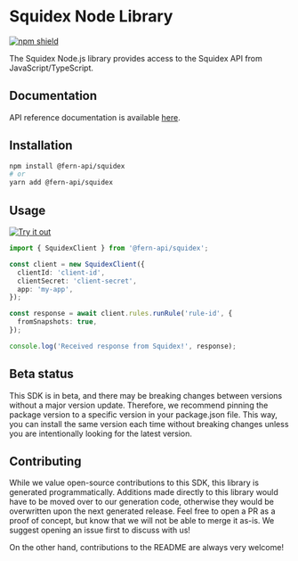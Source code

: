 # Squidex Node Library

[![npm shield](https://img.shields.io/npm/v/@fern-api/squidex)](https://www.npmjs.com/package/@fern-api/squidex)

The Squidex Node.js library provides access to the Squidex API from JavaScript/TypeScript.

## Documentation

API reference documentation is available [here](https://cloud.squidex.io/api/docs).

## Installation

```bash
npm install @fern-api/squidex
# or
yarn add @fern-api/squidex
```

## Usage

[![Try it out](https://developer.stackblitz.com/img/open_in_stackblitz.svg)](https://stackblitz.com/edit/squidex-typescript-sdk?file=app.ts&view=editor)

```typescript
import { SquidexClient } from '@fern-api/squidex';

const client = new SquidexClient({
  clientId: 'client-id',
  clientSecret: 'client-secret',
  app: 'my-app',
});

const response = await client.rules.runRule('rule-id', {
  fromSnapshots: true,
});

console.log('Received response from Squidex!', response);
```

## Beta status

This SDK is in beta, and there may be breaking changes between versions without a major version update. Therefore, we recommend pinning the package version to a specific version in your package.json file. This way, you can install the same version each time without breaking changes unless you are intentionally looking for the latest version.

## Contributing

While we value open-source contributions to this SDK, this library is generated programmatically. Additions made directly to this library would have to be moved over to our generation code, otherwise they would be overwritten upon the next generated release. Feel free to open a PR as a proof of concept, but know that we will not be able to merge it as-is. We suggest opening an issue first to discuss with us!

On the other hand, contributions to the README are always very welcome!
